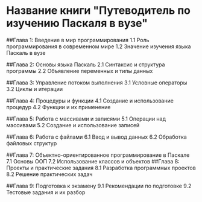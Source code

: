 # Название книги "Путеводитель по изучению Паскаля в вузе"

##Глава 1: Введение в мир программирования
    1.1 Роль программирования в современном мире
    1.2 Значение изучения языка Паскаль в вузе

##Глава 2: Основы языка Паскаль
    2.1 Синтаксис и структура программы
    2.2 Объявление переменных и типы данных

##Глава 3: Управление потоком выполнения
    3.1 Условные операторы
    3.2 Циклы и итерации

##Глава 4: Процедуры и функции
    4.1 Создание и использование процедур
    4.2 Функции и их применение

##Глава 5: Работа с массивами и записями
    5.1 Операции над массивами
    5.2 Создание и использование записей

##Глава 6: Работа с файлами
    6.1 Ввод и вывод данных
    6.2 Обработка файловых структур

##Глава 7: Объектно-ориентированное программирование в Паскале
    7.1 Основы ООП
    7.2 Использование классов и объектов
##Глава 8: Проекты и практические задания
    8.1 Разработка программных проектов
    8.2 Решение практических задач

##Глава 9: Подготовка к экзамену
    9.1 Рекомендации по подготовке
    9.2 Тестовые задания и их разбор
